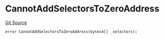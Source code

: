 # CannotAddSelectorsToZeroAddress
[Git Source](https://github.com/thrackle-io/tron/blob/5d067d497731c6b73733c2217dfac1db063f1640/src/client/token/handler/diamond/HandlerDiamondLib.sol)


```solidity
error CannotAddSelectorsToZeroAddress(bytes4[] _selectors);
```

